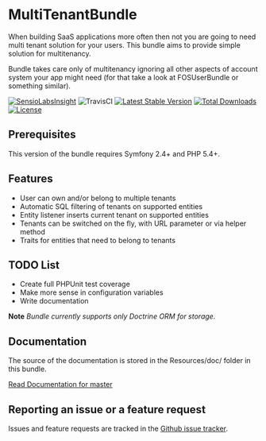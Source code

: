 MultiTenantBundle
==================
When building SaaS applications more often then not you are going to need multi tenant solution for your users. This bundle aims to provide simple solution for multitenancy.

Bundle takes care only of multitenancy ignoring all other aspects of account system your app might need (for that take a look at FOSUserBundle or something similar).

[![SensioLabsInsight](https://insight.sensiolabs.com/projects/2b2fa3d6-3fbf-42bc-bb74-d33c67519148/mini.png)](https://insight.sensiolabs.com/projects/2b2fa3d6-3fbf-42bc-bb74-d33c67519148)
![TravisCI](https://travis-ci.org/cvele/MultiTenantBundle.svg?branch=master)
[![Latest Stable Version](https://poser.pugx.org/cvele/multitenant-bundle/v/stable)](https://packagist.org/packages/cvele/multitenant-bundle)
[![Total Downloads](https://poser.pugx.org/cvele/multitenant-bundle/downloads)](https://packagist.org/packages/cvele/multitenant-bundle)
[![License](https://poser.pugx.org/cvele/multitenant-bundle/license)](https://packagist.org/packages/cvele/multitenant-bundle)

Prerequisites
-------------

This version of the bundle requires Symfony 2.4+ and PHP 5.4+.

Features
------------
- User can own and/or belong to multiple tenants
- Automatic SQL filtering of tenants on supported entities
- Entity listener inserts current tenant on supported entities
- Tenants can be switched on the fly, with URL parameter or via helper method
- Traits for entities that need to belong to tenants

TODO List
-------------

- Create full PHPUnit test coverage
- Make more sense in configuration variables
- Write documentation

**Note** *Bundle currently supports only Doctrine ORM for storage.*

Documentation
--------------
The source of the documentation is stored in the Resources/doc/ folder in this bundle.

[Read Documentation for master](https://github.com/cvele/MultiTenantBundle/blob/master/Resources/doc/index.md)

Reporting an issue or a feature request
---------------------------------------

Issues and feature requests are tracked in the [Github issue tracker](https://github.com/cvele/MultiTenantBundle/issues).
